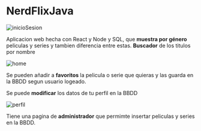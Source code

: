 # NerdFlixJava

![inicioSesion](https://user-images.githubusercontent.com/70584024/211049071-4a2885fa-e291-461e-abef-297b28f67ccd.png)

Aplicacion web hecha con React y Node y SQL, que **muestra por género** peliculas y series y tambien diferencia entre estas. **Buscador** de los titulos por nombre

![home](https://user-images.githubusercontent.com/70584024/211048984-b1cdab8a-38cd-473f-9d00-7197965d507e.png)


Se pueden añadir a **favoritos** la pelicula o serie que quieras y las guarda en la BBDD segun usuario logeado.

Se puede **modificar** los datos de tu perfil en la BBDD

![perfil](https://user-images.githubusercontent.com/70584024/211049025-ff7d8690-ea56-41e7-be1b-4829eec78867.png)

Tiene una pagina de **administrador** que permimte insertar peliculas y series en la BBDD.
